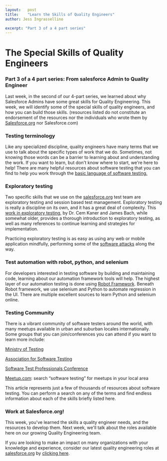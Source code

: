 ```yaml
---
layout:   post
title:    "Learn the Skills of Quality Engineers"
author: Jess Ingrassellino

excerpt: "Part 3 of a 4 part series"
---
```


# The Special Skills of Quality Engineers

### Part 3 of a 4 part series: From salesforce Admin to Quality Engineer


Last week, in the second of our 4-part series, we learned about why Salesforce Admins have some great skills for Quality Engineering. This week, we will identify some of the special skills of quality engineers, and how you can build those skills. (resources listed do not constitute an endorsement of the resources nor the individuals who wrote them by [Salesforce.org](http://salesforce.org/) nor Salesforce.com)


### Testing terminology

Like any specialized discipline, quality engineers have many terms that we use to talk about the specific types of work that we do. Sometimes, not knowing those words can be a barrier to learning about and understanding the work. If you want to learn, but don't know where to start, we're here to help! There are many helpful resources about software testing that you can find to help you work through the [basic language of software testing.](https://www.testingexcellence.com/software-testing-glossary/) 


### Exploratory testing

Two specific skills that we use on the [salesforce.org](http://salesforce.org/) test team are exploratory testing and session based test management. Exploratory testing is really a discipline on its own, and it has a great deal of complexity. This [work in exploratory testing](http://www.testingeducation.org/a/nature.pdf), by Dr. Cem Kaner and James Bach, while somewhat older, provides a thorough introduction to exploratory testing, as well as many references to continue learning and strategies for implementation. 

Practicing exploratory testing is as easy as using any web or mobile application mindfully, performing some of the [software attacks](http://www.math.uaa.alaska.edu/~afkjm/cs470/handouts/breaking.pdf) along the way. 

### Test automation with robot, python, and selenium

For developers interested in testing software by building and maintaining code, learning about our automation framework tools will help. The highest layer of our automation testing is done using [Robot Framework](http://robotframework.org/). Beneath Robot framework, we use selenium and Python to automate regression in the UI. There are multiple excellent sources to learn Python and selenium online.

### Testing Community

There is a vibrant community of software testers around the world, with many meetups available in urban and suburban locales internationally. Some groups that you can join/conferences you can attend if you want to learn more include:


[Ministry of Testing](https://www.ministryoftesting.com/)

[Association for Software Testing](https://www.associationforsoftwaretesting.org/)

[Software Test Professionals Conference](https://www.stpcon.com/)

[Meetup.com](http://meetup.com/): search “software testing” for meetups in your local area

This article represents just a few of thousands of resources about software testing. You can perform a search on any of the terms and find endless information about each of the skills briefly listed here. 

### Work at Salesforce.org!

This week, you've learned the skills a quality engineer needs, and the resources to develop them. Next week, we'll talk about the roles available here on our growing Quality Engineering team. 

If you are looking to make an impact on many organizations with your knowledge and experience, consider our latest quality engineering roles at [salesforce.org](http://salesforce.org/) by [clicking here](https://salesforce.wd1.myworkdayjobs.com/External_Career_Site/0/refreshFacet/318c8bb6f553100021d223d9780d30be).



